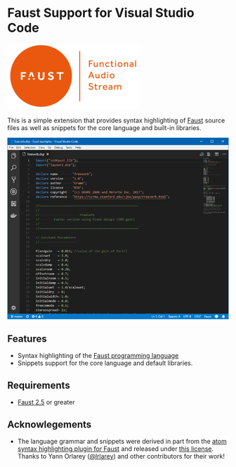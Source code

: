 # Faust Support for Visual Studio Code

![Faust Logo](images/faust-logo.png)

This is a simple extension that provides syntax highlighting of [Faust](http://faust.grame.fr/) source files as well as snippets for the core language and built-in libraries.

![Screenshot](images/screenshot.png)

## Features

* Syntax highlighting of the [Faust programming language](http://faust.grame.fr/Documentation/)
* Snippets support for the core language and default libraries.

## Requirements

* [Faust 2.5](https://github.com/grame-cncm/faust/releases) or greater

## Acknowlegements

* The language grammar and snippets were derived in part from the [atom syntax highlighting plugin for Faust](https://github.com/grame-cncm/faust/tree/master-dev/syntax-highlighting/atom/language-faust) and released under [this license](https://github.com/grame-cncm/faust/blob/master-dev/syntax-highlighting/atom/language-faust/LICENSE.md). Thanks to Yann Orlarey ([@lrlarey](https://github.com/orlarey)) and other contributors for their work!
